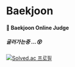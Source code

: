 # Baekjoon
#### 📌 Baekjoon Online Judge

##### 굴러가는중 ...😵
[![Solved.ac
프로필](http://mazassumnida.wtf/api/v2/generate_badge?boj=kimdolsoon)](https://solved.ac/kimdolsoon)

